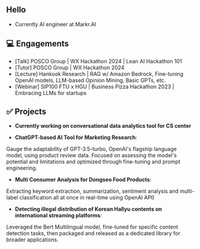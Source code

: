 ## Hello
- Currently AI engineer at Markr.AI

## 💻 Engagements
- [Talk] POSCO Group | WX Hackathon 2024 | Lean AI Hackathon 101
- [Tutor] POSCO Group | WX Hackathon 2024
- [Lecture] Hankook Research | RAG w/ Amazon Bedrock, Fine-tuning OpenAI models, LLM-based Opinion Mining, Basic GPTs, etc.
- [Webinar] SIP100 FTU x HGU | Business Pizza Hackathon 2023 | Embracing LLMs for startups

## ✅ Projects
- **Currently working on conversational data analytics tool for CS center**

- **ChatGPT-based AI Tool for Marketing Research**:

Gauge the adaptability of GPT-3.5-turbo, OpenAI's flagship language model, using product review data. Focused on assessing the model's potential and limitations and optimized through fine-tuning and prompt engineering.
- **Multi Consumer Analysis for Dongseo Food Products**:
 
Extracting keyword extraction, summarization, sentiment analysis and multi-label classification all at once in real-time using OpenAI API)
- **Detecting illegal distribution of Korean Hallyu contents on international streaming platforms**:

Leveraged the Bert Multilingual model, fine-tuned for specific content detection tasks, then packaged and released as a dedicated library for broader applications.
